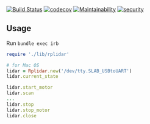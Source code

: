 [![Build Status](https://semaphoreci.com/api/v1/yurykotlyarov/rplidar-ruby/branches/master/shields_badge.svg)](https://semaphoreci.com/yurykotlyarov/rplidar-ruby) [![codecov](https://codecov.io/gh/yura/rplidar-ruby/branch/master/graph/badge.svg)](https://codecov.io/gh/yura/rplidar-ruby) [![Maintainability](https://api.codeclimate.com/v1/badges/3e73393095982858c97b/maintainability)](https://codeclimate.com/github/yura/rplidar/maintainability) [![security](https://hakiri.io/github/yura/rplidar/master.svg)](https://hakiri.io/github/yura/rplidar/master)

## Usage

Run `bundle exec irb`

```ruby
require './lib/rplidar'

# for Mac OS
lidar = Rplidar.new('/dev/tty.SLAB_USBtoUART')
lidar.current_state

lidar.start_motor
lidar.scan
...
lidar.stop
lidar.stop_motor
lidar.close
```
